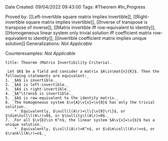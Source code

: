 <br />
<br />

Date Created: 09/04/2022 09:43:00
Tags: #Theorem #In_Progress

Proved by: [[Left-invertible square matrix implies invertible]], [[Right-invertible square matrix implies invertible]], [[Inverse of transpose is transpose of inverse]], [[Matrix invertible iff row-equivalent to identity]], [[Homogeneous linear system only trivial solution iff coefficient matrix row-equivalent to identity]], [[Invertible coefficient matrix implies unique solution]]
Generalizations: _Not Applicable_

Counterexamples: _Not Applicable_

``` ad-Theorem
title: Theorem (Matrix Invertibility Criteria).

_Let $K$ be a field and consider a matrix $A\in\mat{n}{K}$. Then the following statements are equivalent:_
1. _$A$ is invertible._
2. _$A$ is left-invertible._
3. _$A$ is right-invertible._
4. _$A^\trans$ is invertible._
5. _$A$ is row-equivalent to the identity matrix._
6. _The homogeneous system $\v{A}\v{x}=\v{0}$ has only the trivial solution._
    * _Equivalently, $\null\l(A\r)=\l\{\v{0}\r\}$, or $\dim\null\l(A\r)=0$, or $\nullity\l(A\r)=0$._
7. _For all $\v{b}\in K^n$, the linear system $A\v{x}=\v{b}$ has a unique solution._
    * _Equivalently, $\col\l(A\r)=K^n$, or $\dim\col\l(A\r)=n$, or $\rank\l(A\r)=n$._

```
